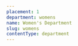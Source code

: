 ```yaml
---
placement: 1
department: womens
name: Women's Department
slug: womens
contentType: department
---
```

